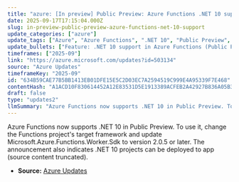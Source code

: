 ```yaml
---
title: "azure: [In preview] Public Preview: Azure Functions .NET 10 support"
date: 2025-09-17T17:15:04.000Z
slug: in-preview-public-preview-azure-functions-net-10-support
update_categories: ["azure"]
update_tags: ["Azure", "Azure Functions", ".NET 10", "Public Preview", "Microsoft.Azure.Functions.Worker.Sdk", "deployment"]
update_bullets: ["Feature: .NET 10 support in Azure Functions (Public Preview).", "Developer action: update your Functions project's target framework to .NET 10.", "Dependency update: set Microsoft.Azure.Functions.Worker.Sdk to version 2.0.5 or later.", "Deployment: .NET 10 projects can be deployed to app (original content truncated at this point)."]
timeframes: ["2025-09"]
link: "https://azure.microsoft.com/updates?id=503134"
source: "Azure Updates"
timeframeKey: "2025-09"
id: "634B59CAE77B5BB1413EB01DFE15E5C2D03EC7A2594519C999E4A95339F7E468"
contentHash: "A1ACD10F830614452A12E83531D5E1913389ACFEB2A42927B836A05B35C53503"
draft: false
type: "updates2"
llmSummary: "Azure Functions now supports .NET 10 in Public Preview. To use it, change the Functions project's target framework and update Microsoft.Azure.Functions.Worker.Sdk to version 2.0.5 or later. The announcement also indicates .NET 10 projects can be deployed to app (source content truncated)."
---
```


Azure Functions now supports .NET 10 in Public Preview. To use it, change the Functions project's target framework and update Microsoft.Azure.Functions.Worker.Sdk to version 2.0.5 or later. The announcement also indicates .NET 10 projects can be deployed to app (source content truncated).

- **Source:** [Azure Updates](https://azure.microsoft.com/updates?id=503134)
